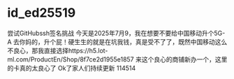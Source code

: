 # id_ed25519
尝试GitHubssh签名挑战
今天是2025年7月9，我在想要不要给中国移动升个5G-A
去你妈的，升个屁！硬生生的就是在坑我钱，真是受不了了，既然中国移动这么不良心，那我直接选择https://h5.lot-ml.com/ProductEn/Shop/8f7ce2d1955e1857
来这个良心的商铺新办一个，这里的卡真的太良心了
Ok了家人们持续更新
114514
